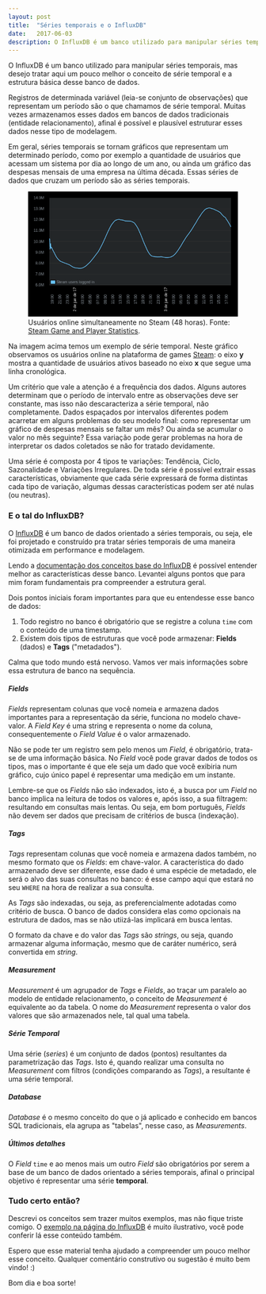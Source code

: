 ```yaml
---
layout: post
title:  "Séries temporais e o InfluxDB"
date:   2017-06-03
description: O InfluxDB é um banco utilizado para manipular séries temporais, mas desejo tratar aqui um pouco melhor o conceito de série temporal e a estrutura básica desse banco de dados.
---
```


<p class="intro"><span class="dropcap">O</span> InfluxDB é um banco utilizado para manipular séries temporais, mas desejo tratar aqui um pouco melhor o conceito de série temporal e a estrutura básica desse banco de dados.</p>

Registros de determinada variável (leia-se conjunto de observações) que representam um período são o que chamamos de série temporal. Muitas vezes armazenamos esses dados em bancos de dados tradicionais (entidade relacionamento), afinal é possível e plausível estruturar esses dados nesse tipo de modelagem.

Em geral, séries temporais se tornam gráficos que representam um determinado período, como por exemplo a quantidade de usuários que acessam um sistema por dia ao longo de um ano, ou ainda um gráfico das despesas mensais de uma empresa na última década. Essas séries de dados que cruzam um período são as séries temporais.

<figure>
    <img src="/assets/img/2017_06_03_steam_users.png" alt="">
    <figcaption>Usuários online simultaneamente no Steam (48 horas). Fonte: <a href="http://store.steampowered.com/stats/?l=portuguese" target="_blank"> Steam Game and Player Statistics</a>.</figcaption>
</figure>

Na imagem acima temos um exemplo de série temporal. Neste gráfico observamos os usuários online na plataforma de games [Steam](http://store.steampowered.com/): o eixo **y** mostra a quantidade de usuários ativos baseado no eixo **x** que segue uma linha cronológica.

Um critério que vale a atenção é a frequência dos dados. Alguns autores determinam que o período de intervalo entre as observações deve ser constante, mas isso não descaracteriza a série temporal, não completamente. Dados espaçados por intervalos diferentes podem acarretar em alguns problemas do seu modelo final: como representar um gráfico de despesas mensais se faltar um mês? Ou ainda se acumular o valor no mês seguinte? Essa variação pode gerar problemas na hora de interpretar os dados coletados se não for tratado devidamente.

Uma série é composta por 4 tipos te variações: Tendência, Ciclo, Sazonalidade e Variações Irregulares. De toda série é possível extrair essas características, obviamente que cada série expressará de forma distintas cada tipo de variação, algumas dessas características podem ser até nulas (ou neutras).

### E o tal do InfluxDB?

O [InfluxDB](https://github.com/influxdata/influxdb) é um banco de dados orientado a séries temporais, ou seja, ele foi projetado e construído pra tratar séries temporais de uma maneira otimizada em performance e modelagem.

Lendo a [documentação dos conceitos base do InfluxDB](https://docs.influxdata.com/influxdb/v1.2/concepts/key_concepts/) é possível entender melhor as características desse banco. Levantei alguns pontos que para mim foram fundamentais pra compreender a estrutura geral.

Dois pontos iniciais foram importantes para que eu entendesse esse banco de dados:
1. Todo registro no banco é obrigatório que se registre a coluna `time` com o conteúdo de uma timestamp.
2. Existem dois tipos de estruturas que você pode armazenar: **Fields** (dados) e **Tags** ("metadados").

Calma que todo mundo está nervoso. Vamos ver mais informações sobre essa estrutura de banco na sequência.

##### Fields
*Fields* representam colunas que você nomeia e armazena dados importantes para a representação da série, funciona no modelo chave-valor. A *Field Key* é uma string e representa o nome da coluna, consequentemente o *Field Value* é o valor armazenado.

Não se pode ter um registro sem pelo menos um *Field*, é obrigatório, trata-se de uma informação básica. No *Field* você pode gravar dados de todos os tipos, mas o importante é que ele seja um dado que você exibiria num gráfico, cujo único papel é representar uma medição em um instante.

Lembre-se que os *Fields* não são indexados, isto é, a busca por um *Field* no banco implica na leitura de todos os valores e, após isso, a sua filtragem: resultando em consultas mais lentas. Ou seja, em bom português, *Fields* não devem ser dados que precisam de critérios de busca (indexação).

##### Tags
*Tags* representam colunas que você nomeia e armazena dados também, no mesmo formato que os *Fields*: em chave-valor. A característica do dado armazenado deve ser diferente, esse dado é uma espécie de metadado, ele será o alvo das suas consultas no banco: é esse campo aqui que estará no seu `WHERE` na hora de realizar a sua consulta.

As *Tags* são indexadas, ou seja, as preferencialmente adotadas como critério de busca. O banco de dados considera elas como opcionais na estrutura de dados, mas se não utiizá-las implicará em busca lentas.

O formato da chave e do valor das *Tags* são *strings*, ou seja, quando armazenar alguma informação, mesmo que de caráter numérico, será convertida em *string*.

##### Measurement
*Measurement* é um agrupador de *Tags* e *Fields*, ao traçar um paralelo ao modelo de entidade relacionamento, o conceito de *Measurement* é equivalente ao da tabela. O nome do *Measurement* representa o valor dos valores que são armazenados nele, tal qual uma tabela.

##### Série Temporal
Uma série (*series*) é um conjunto de dados (pontos) resultantes da parametrização das *Tags*. Isto é, quando realizar uma consulta no *Measurement* com filtros (condições comparando as *Tags*), a resultante é uma série temporal.

##### Database
*Database* é o mesmo conceito do que o já aplicado e conhecido em bancos SQL tradicionais, ela agrupa as "tabelas", nesse caso, as *Measurements*.

##### Últimos detalhes
O *Field* `time` e ao menos mais um outro *Field* são obrigatórios por serem a base de um banco de dados orientado a séries temporais, afinal o principal objetivo é representar uma série **temporal**.

### Tudo certo então?
Descrevi os conceitos sem trazer muitos exemplos, mas não fique triste comigo. O [exemplo na página do InfluxDB](https://docs.influxdata.com/influxdb/v1.2/concepts/key_concepts/#sample-data) é muito ilustrativo, você pode conferir lá esse conteúdo também.

Espero que esse material tenha ajudado a compreender um pouco melhor esse conceito. Qualquer comentário construtivo ou sugestão é muito bem vindo! :)

Bom dia e boa sorte!


